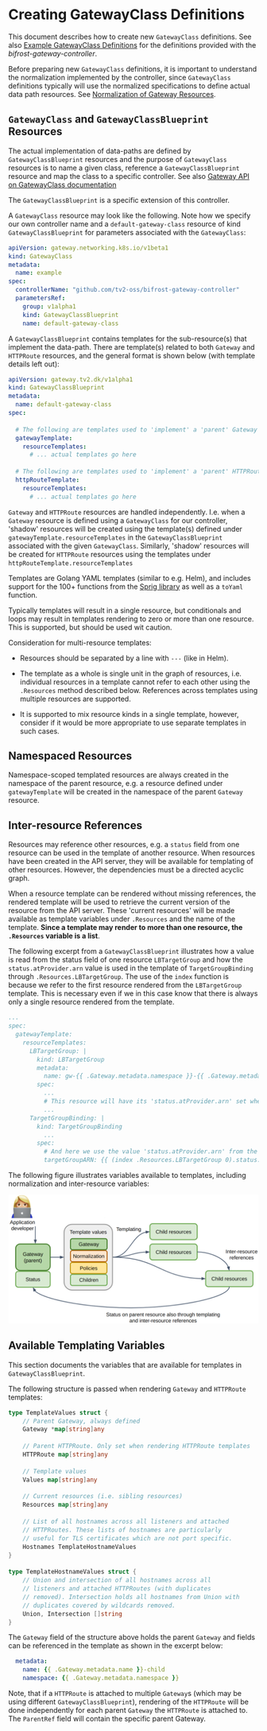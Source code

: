 # Creating GatewayClass Definitions

This document describes how to create new `GatewayClass`
definitions. See also [Example GatewayClass
Definitions](../blueprints/README.md) for the definitions provided
with the *bifrost-gateway-controller*.

Before preparing new `GatewayClass` definitions, it is important to
understand the normalization implemented by the controller, since
`GatewayClass` definitions typically will use the normalized
specifications to define actual data path resources. See
[Normalization of Gateway Resources](normalization.md).

## `GatewayClass` and `GatewayClassBlueprint` Resources

The actual implementation of data-paths are defined by
`GatewayClassBlueprint` resources and the purpose of `GatewayClass`
resources is to name a given class, reference a
`GatewayClassBlueprint` resource and map the class to a specific
controller. See also [Gateway API on GatewayClass
documentation](https://gateway-api.sigs.k8s.io/references/spec/#gateway.networking.k8s.io/v1beta1.GatewayClass)

The `GatewayClassBlueprint` is a specific extension of this
controller.

A `GatewayClass` resource may look like the following. Note how we
specify our own controller name and a `default-gateway-class` resource
of kind `GatewayClassBlueprint` for parameters associated with the
`GatewayClass`:

```yaml
apiVersion: gateway.networking.k8s.io/v1beta1
kind: GatewayClass
metadata:
  name: example
spec:
  controllerName: "github.com/tv2-oss/bifrost-gateway-controller"
  parametersRef:
    group: v1alpha1
    kind: GatewayClassBlueprint
    name: default-gateway-class
```

A `GatewayClassBlueprint` contains templates for the sub-resource(s)
that implement the data-path. There are template(s) related to both
`Gateway` and `HTTPRoute` resources, and the general format is shown
below (with template details left out):

```yaml
apiVersion: gateway.tv2.dk/v1alpha1
kind: GatewayClassBlueprint
metadata:
  name: default-gateway-class
spec:

  # The following are templates used to 'implement' a 'parent' Gateway
  gatewayTemplate:
    resourceTemplates:
      # ... actual templates go here

  # The following are templates used to 'implement' a 'parent' HTTPRoute
  httpRouteTemplate:
    resourceTemplates:
      # ... actual templates go here
```

`Gateway` and `HTTPRoute` resources are handled independently.
I.e. when a `Gateway` resource is defined using a `GatewayClass` for
our controller, 'shadow' resources will be created using the
template(s) defined under `gatewayTemplate.resourceTemplates` in the
`GatewayClassBlueprint` associated with the given
`GatewayClass`. Similarly, 'shadow' resources will be created for
`HTTPRoute` resources using the templates under
`httpRouteTemplate.resourceTemplates`

Templates are Golang YAML templates (similar to e.g. Helm), and
includes support for the 100+ functions from the [Sprig
library](http://masterminds.github.io/sprig) as well as a `toYaml`
function.

Typically templates will result in a single resource, but conditionals
and loops may result in templates rendering to zero or more than one
resource. This is supported, but should be used wit caution.

Consideration for multi-resource templates:

- Resources should be separated by a line with `---` (like in Helm).

- The template as a whole is single unit in the graph of resources,
  i.e. individual resources in a template cannot refer to each other
  using the `.Resources` method described below. References across
  templates using multiple resources are supported.

- It is supported to mix resource kinds in a single template, however,
  consider if it would be more appropriate to use separate templates
  in such cases.

## Namespaced Resources

Namespace-scoped templated resources are always created in the
namespace of the parent resource, e.g. a resource defined under
`gatewayTemplate` will be created in the namespace of the parent
`Gateway` resource.

## Inter-resource References

Resources may reference other resources, e.g. a `status` field from
one resource can be used in the template of another resource. When
resources have been created in the API server, they will be available
for templating of other resources. However, the dependencies must be a
directed acyclic graph.

When a resource template can be rendered without missing references,
the rendered template will be used to retrieve the current version of
the resource from the API server. These 'current resources' will be
made available as template variables under `.Resources` and the name
of the template. **Since a template may render to more than one
resource, the `.Resources` variable is a list**.

The following excerpt from a `GatewayClassBlueprint` illustrates how a
value is read from the status field of one resource `LBTargetGroup`
and how the `status.atProvider.arn` value is used in the template of
`TargetGroupBinding` through `.Resources.LBTargetGroup`. The use of
the `index` function is because we refer to the first resource
rendered from the `LBTargetGroup` template. This is necessary even if
we in this case know that there is always only a single resource
rendered from the template.

```yaml
...
spec:
  gatewayTemplate:
    resourceTemplates:
      LBTargetGroup: |
        kind: LBTargetGroup
        metadata:
          name: gw-{{ .Gateway.metadata.namespace }}-{{ .Gateway.metadata.name }}
        spec:
          ...
          # This resource will have its 'status.atProvider.arn' set when resource is created
          ...
      TargetGroupBinding: |
        kind: TargetGroupBinding
          ...
        spec:
          # And here we use the value 'status.atProvider.arn' from the 'LBTargetGroup' resource
          targetGroupARN: {{ (index .Resources.LBTargetGroup 0).status.atProvider.arn }}
```

The following figure illustrates variables available to templates,
including normalization and inter-resource variables:

![Template variables](doc/images/template-variables.png)

## Available Templating Variables

This section documents the variables that are available for templates
in `GatewayClassBlueprint`.

The following structure is passed when rendering `Gateway` and
`HTTPRoute` templates:

```go
type TemplateValues struct {
	// Parent Gateway, always defined
	Gateway *map[string]any

	// Parent HTTPRoute. Only set when rendering HTTPRoute templates
	HTTPRoute map[string]any

	// Template values
	Values map[string]any

	// Current resources (i.e. sibling resources)
	Resources map[string]any

	// List of all hostnames across all listeners and attached
	// HTTPRoutes. These lists of hostnames are particularly
	// useful for TLS certificates which are not port specific.
	Hostnames TemplateHostnameValues
}

type TemplateHostnameValues struct {
	// Union and intersection of all hostnames across all
	// listeners and attached HTTPRoutes (with duplicates
	// removed). Intersection holds all hostnames from Union with
	// duplicates covered by wildcards removed.
	Union, Intersection []string
}
```

The `Gateway` field of the structure above holds the parent `Gateway`
and fields can be referenced in the template as shown in the excerpt
below:

```yaml
  metadata:
    name: {{ .Gateway.metadata.name }}-child
    namespace: {{ .Gateway.metadata.namespace }}
```

Note, that if a `HTTPRoute` is attached to multiple `Gateway`s (which
may be using different `GatewayClassBlueprint`), rendering of the
`HTTPRoute` will be done independently for each parent `Gateway` the
`HTTPRoute` is attached to. The `ParentRef` field will contain the
specific parent Gateway.
